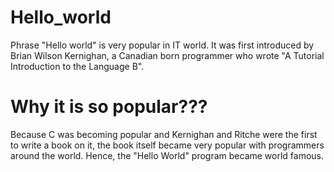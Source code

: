 # Hello_world

Phrase "Hello world" is very popular in IT world. It was first introduced by Brian Wilson Kernighan, a Canadian born programmer who wrote "A Tutorial Introduction to the Language B". 

# Why it is so popular???

Because C was becoming popular and Kernighan and Ritche were the first to write a book on it, the book itself became very popular with programmers around the world. Hence, the "Hello World" program became world famous. 
